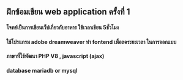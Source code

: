 ## ฝึกซ้อมเขียน web application ครั้งที่ 1
#### โจทย์เป็นการเขียนเว็ปเกี่ยวกับอาหาร ใช้เวลาเขียน 5ชั่วโมง
#### ใช้โปรแกรม adobe dreamweaver ทำ fontend เพื่อลดระยะเวลา ในการออกแบบ
#### ภาษาที่ใช้พัฒนา PHP V8 , javascript (ajax)
#### database mariadb or mysql
